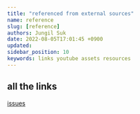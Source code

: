 ```yaml
---
title: "referenced from external sources"
name: reference
slug: [reference]
authors: Jungil Suk
date: 2022-08-05T17:01:45 +0900
updated: 
sidebar_position: 10
keywords: links youtube assets resources
---
```


## all the links
[issues](https://github.com/aiegoo/xr-ui/issues/#12)